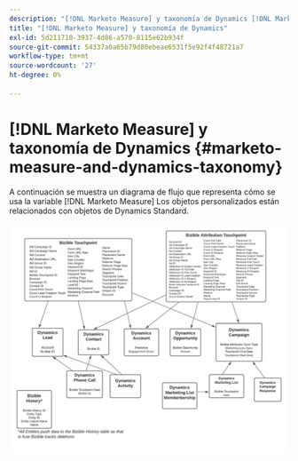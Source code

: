 ```yaml
---
description: "[!DNL Marketo Measure] y taxonomía de Dynamics [!DNL Marketo Measure] - Documentación del producto"
title: "[!DNL Marketo Measure] y taxonomía de Dynamics"
exl-id: 5d211710-3937-4d86-a570-8115e62b934f
source-git-commit: 54337a0a65b79d80ebeae6531f5e92f4f48721a7
workflow-type: tm+mt
source-wordcount: '27'
ht-degree: 0%

---
```


# [!DNL Marketo Measure] y taxonomía de Dynamics {#marketo-measure-and-dynamics-taxonomy}

A continuación se muestra un diagrama de flujo que representa cómo se usa la variable [!DNL Marketo Measure] Los objetos personalizados están relacionados con objetos de Dynamics Standard.<p>

![](assets/bizible-and-dynamics-taxonomy-1.png)
